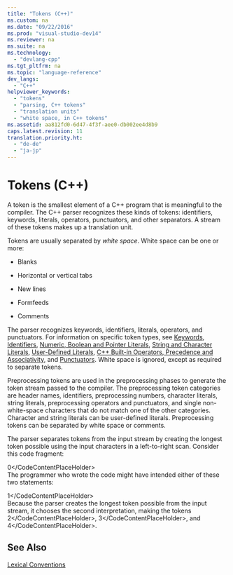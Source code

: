 ```yaml
---
title: "Tokens (C++)"
ms.custom: na
ms.date: "09/22/2016"
ms.prod: "visual-studio-dev14"
ms.reviewer: na
ms.suite: na
ms.technology: 
  - "devlang-cpp"
ms.tgt_pltfrm: na
ms.topic: "language-reference"
dev_langs: 
  - "C++"
helpviewer_keywords: 
  - "tokens"
  - "parsing, C++ tokens"
  - "translation units"
  - "white space, in C++ tokens"
ms.assetid: aa812fd0-6d47-4f3f-aee0-db002ee4d8b9
caps.latest.revision: 11
translation.priority.ht: 
  - "de-de"
  - "ja-jp"
---
```

# Tokens (C++)
A token is the smallest element of a C++ program that is meaningful to the compiler. The C++ parser recognizes these kinds of tokens: identifiers, keywords, literals, operators, punctuators, and other separators. A stream of these tokens makes up a translation unit.  
  
 Tokens are usually separated by *white space*. White space can be one or more:  
  
-   Blanks  
  
-   Horizontal or vertical tabs  
  
-   New lines  
  
-   Formfeeds  
  
-   Comments  
  
 The parser recognizes keywords, identifiers, literals, operators, and punctuators. For information on specific token types, see [Keywords](../vs140/keywords--c---.md), [Identifiers](../vs140/identifiers--c---.md), [Numeric, Boolean and Pointer Literals](../vs140/numeric--boolean-and-pointer-literals---c---.md), [String and Character Literals](../vs140/string-and-character-literals---c---.md), [User-Defined Literals](../vs140/user-defined-literals---c---.md), [C++ Built-in Operators, Precedence and Associativity](../vs140/c---built-in-operators--precedence-and-associativity.md), and [Punctuators](../vs140/punctuators--c---.md). White space is ignored, except as required to separate tokens.  
  
 Preprocessing tokens are used in the preprocessing phases to generate the token stream passed to the compiler. The preprocessing token categories are header names, identifiers, preprocessing numbers, character literals, string literals, preprocessing operators and punctuators, and single non-white-space characters that do not match one of the other categories. Character and string literals can be user-defined literals. Preprocessing tokens can be separated by white space or comments.  
  
 The parser separates tokens from the input stream by creating the longest token possible using the input characters in a left-to-right scan. Consider this code fragment:  
  
<CodeContentPlaceHolder>0\</CodeContentPlaceHolder>  
 The programmer who wrote the code might have intended either of these two statements:  
  
<CodeContentPlaceHolder>1\</CodeContentPlaceHolder>  
 Because the parser creates the longest token possible from the input stream, it chooses the second interpretation, making the tokens <CodeContentPlaceHolder>2\</CodeContentPlaceHolder>, <CodeContentPlaceHolder>3\</CodeContentPlaceHolder>, and <CodeContentPlaceHolder>4\</CodeContentPlaceHolder>.  
  
## See Also  
 [Lexical Conventions](../vs140/lexical-conventions.md)